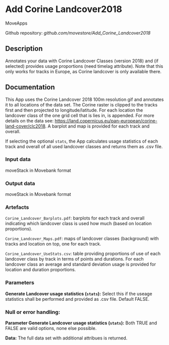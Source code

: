 # Add Corine Landcover2018

MoveApps

Github repository: *github.com/movestore/Add_Corine_Landcover2018*

## Description
Annotates your data with Corine Landcover Classes (version 2018) and (if selected) provides usage proportions (need timelag attribute). Note that this only works for tracks in Europe, as Corine landcover is only available there.

## Documentation
This App uses the Corine Landcover 2018 100m resolution gif and annotates it to all locations of the data set. The Corine raster is clipped to the tracks first and then projected to longitude/latitude. For each location the landcover class of the one grid cell that is lies in, is appended. For more details on the data see: https://land.copernicus.eu/pan-european/corine-land-cover/clc2018. A barplot and map is provided for each track and overall.

If selecting the optional `stats`, the App calculates usage statistics of each track and overall of all used landcover classes and returns them as .csv file.

### Input data
moveStack in Movebank format

### Output data
moveStack in Movebank format

### Artefacts
`Corine_Landcover_Barplots.pdf`: barplots for each track and overall indicating which landcover class is used how much (based on location proportions).

`Corine_Landcover_Maps.pdf`: maps of landcover classes (background) with tracks and location on top, one for each track.

`Corine_Landcover_UseStats.csv`: table providing proportions of use of each landcover class by track in terms of points and durations. For each landcover class an average and standard deviation usage is provided for location and duration proportions.

### Parameters 
**Generate Landcover usage statistics (`stats`):** Select this if the useage statistics shall be performed and provided as .csv file. Default FALSE.

### Null or error handling:
**Parameter Generate Landcover usage statistics (`stats`):** Both TRUE and FALSE are valid options, none else possible.

**Data:** The full data set with additional attribues is returned.

